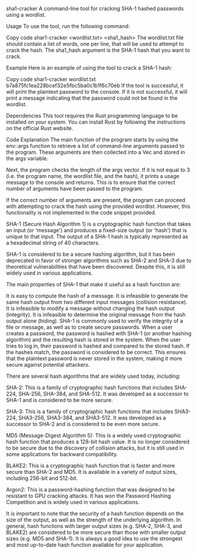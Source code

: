 sha1-cracker
A command-line tool for cracking SHA-1 hashed passwords using a wordlist.

Usage
To use the tool, run the following command:

Copy code
shar1-cracker <wordlist.txt> <sha1_hash>
The wordlist.txt file should contain a list of words, one per line, that will be used to attempt to crack the hash. The sha1_hash argument is the SHA-1 hash that you want to crack.

Example
Here is an example of using the tool to crack a SHA-1 hash:

Copy code
shar1-cracker wordlist.txt b7a875fc1ea228bcef32e5fbc5ba0c1b1f6c70eb
If the tool is successful, it will print the plaintext password to the console. If it is not successful, it will print a message indicating that the password could not be found in the wordlist.

Dependencies
This tool requires the Rust programming language to be installed on your system. You can install Rust by following the instructions on the official Rust website.

Code Explanation
The main function of the program starts by using the env::args function to retrieve a list of command-line arguments passed to the program. These arguments are then collected into a Vec<String> and stored in the args variable.

Next, the program checks the length of the args vector. If it is not equal to 3 (i.e. the program name, the wordlist file, and the hash), it prints a usage message to the console and returns. This is to ensure that the correct number of arguments have been passed to the program.

If the correct number of arguments are present, the program can proceed with attempting to crack the hash using the provided wordlist. However, this functionality is not implemented in the code snippet provided.

SHA-1 (Secure Hash Algorithm 1) is a cryptographic hash function that takes an input (or 'message') and produces a fixed-size output (or 'hash') that is unique to that input. The output of a SHA-1 hash is typically represented as a hexadecimal string of 40 characters.

SHA-1 is considered to be a secure hashing algorithm, but it has been deprecated in favor of stronger algorithms such as SHA-2 and SHA-3 due to theoretical vulnerabilities that have been discovered. Despite this, it is still widely used in various applications.

The main properties of SHA-1 that make it useful as a hash function are:

It is easy to compute the hash of a message.
It is infeasible to generate the same hash output from two different input messages (collision resistance).
It is infeasible to modify a message without changing the hash output (integrity).
It is infeasible to determine the original message from the hash output alone (hiding).
SHA-1 is commonly used to verify the integrity of a file or message, as well as to create secure passwords. When a user creates a password, the password is hashed with SHA-1 (or another hashing algorithm) and the resulting hash is stored in the system. When the user tries to log in, their password is hashed and compared to the stored hash. If the hashes match, the password is considered to be correct. This ensures that the plaintext password is never stored in the system, making it more secure against potential attackers.

There are several hash algorithms that are widely used today, including:

SHA-2: This is a family of cryptographic hash functions that includes SHA-224, SHA-256, SHA-384, and SHA-512. It was developed as a successor to SHA-1 and is considered to be more secure.

SHA-3: This is a family of cryptographic hash functions that includes SHA3-224, SHA3-256, SHA3-384, and SHA3-512. It was developed as a successor to SHA-2 and is considered to be even more secure.

MD5 (Message-Digest Algorithm 5): This is a widely used cryptographic hash function that produces a 128-bit hash value. It is no longer considered to be secure due to the discovery of collision attacks, but it is still used in some applications for backward compatibility.

BLAKE2: This is a cryptographic hash function that is faster and more secure than SHA-2 and MD5. It is available in a variety of output sizes, including 256-bit and 512-bit.

Argon2: This is a password-hashing function that was designed to be resistant to GPU cracking attacks. It has won the Password Hashing Competition and is widely used in various applications.

It is important to note that the security of a hash function depends on the size of the output, as well as the strength of the underlying algorithm. In general, hash functions with larger output sizes (e.g. SHA-2, SHA-3, and BLAKE2) are considered to be more secure than those with smaller output sizes (e.g. MD5 and SHA-1). It is always a good idea to use the strongest and most up-to-date hash function available for your application.
